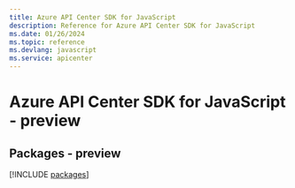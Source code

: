 ```yaml
---
title: Azure API Center SDK for JavaScript
description: Reference for Azure API Center SDK for JavaScript
ms.date: 01/26/2024
ms.topic: reference
ms.devlang: javascript
ms.service: apicenter
---
```

# Azure API Center SDK for JavaScript - preview
## Packages - preview
[!INCLUDE [packages](api-center-index.md)]